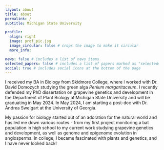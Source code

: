 ```yaml
---
layout: about
title: about
permalink: /
subtitle: Michigan State University

profile:
  align: right
  image: prof_pic.jpg
  image_circular: false # crops the image to make it circular
  more_info: 

news: false # includes a list of news items
selected_papers: false # includes a list of papers marked as "selected={true}"
social: true # includes social icons at the bottom of the page
---
```


I received my BA in Biology from Skidmore College, where I worked with Dr. David Domozych studying the green alga *Penium margaritaceum*. I recently defended my PhD dissertation on grapevine genetics and development in the Department of Plant Biology at Michigan State University and will be graduating in May 2024. In May 2024, I am starting a post-doc with Dr. Andrea Sweigart at the University of Georgia.

My passion for biology started out of an adoration for the natural world and has led me down various routes - from my first project monitoring a bat population in high school to my current work studying grapevine genetics and development, as well as genome and epigenome evolution in angiosperms.  In college, I became fascinated with plants and genetics, and I have never looked back! 

